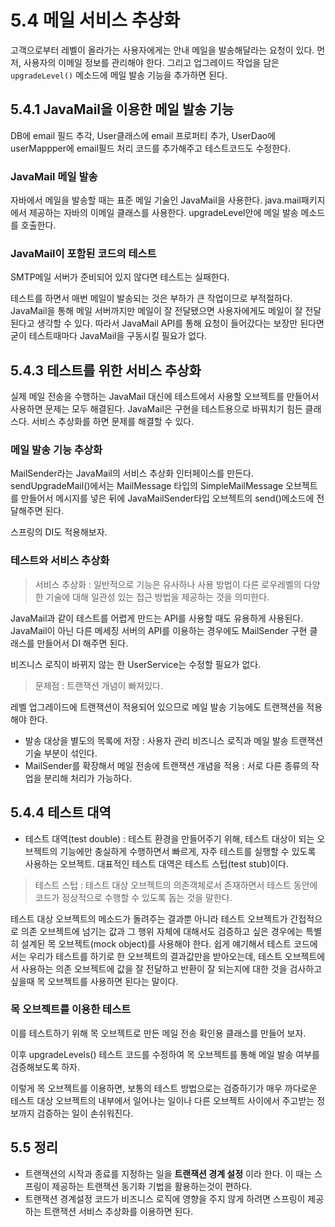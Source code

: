 # 5.4 메일 서비스 추상화

고객으로부터 레벨이 올라가는 사용자에게는 안내 메일을 발송해달라는 요청이 있다. 먼저, 사용자의 이메일 정보를 관리해야 한다. 그리고 업그레이드 작업을 담은 `upgradeLevel()` 메소드에 메일 발송 기능을 추가하면 된다.


## 5.4.1 JavaMail을 이용한 메일 발송 기능
DB에 email 필드 추각, User클래스에 email 프로퍼티 추가, UserDao에 userMappper에 email필드 처리 코드를 추가해주고 테스트코드도 수정한다.

### JavaMail 메일 발송
자바에서 메일을 발송할 때는 표준 메일 기술인 JavaMail을 사용한다. java.mail패키지에서 제공하는 자바의 이메일 클래스를 사용한다. upgradeLevel안에 메일 발송 메소드를 호출한다. 

### JavaMail이 포함된 코드의 테스트
SMTP메일 서버가 준비되어 있지 않다면 테스트는 실패한다.

테스트를 하면서 매번 메일이 발송되는 것은 부하가 큰 작업이므로 부적절하다. JavaMail을 통해 메일 서버까지만 메일이 잘 전달됐으면  사용자에게도 메일이 잘 전달된다고 생각할 수 있다. 따라서 JavaMail API를 통해 요청이 들어갔다는 보장만 된다면 굳이 테스트때마다 JavaMail을 구동시킬 필요가 없다. 

## 5.4.3 테스트를 위한 서비스 추상화

실제 메일 전송을 수행하는 JavaMail 대신에 테스트에서 사용할 오브젝트를 만들어서 사용하면 문제는 모두 해결된다. JavaMail은 구현을 테스트용으로 바꿔치기 힘든 클래스다. 서비스 추상화를 하면 문제를 해결할 수 있다.

### 메일 발송 기능 추상화

MailSender라는 JavaMail의 서비스 추상화 인터페이스를 만든다. sendUpgradeMail()에서는 MailMessage 타입의 SimpleMailMessage 오브젝트를 만들어서 메시지를 넣은 뒤에 JavaMailSender타입 오브젝트의 send()메소드에 전달해주면 된다.

스프링의 DI도 적용해보자.

### 테스트와 서비스 추상화

> 서비스 추상화 : 일반적으로 기능은 유사하나 사용 방법이 다른 로우레벨의 다양한 기술에 대해 일관성 있는 접근 방법을 제공하는 것을 의미한다.

JavaMail과 같이 테스트를 어렵게 만드는 API를 사용할 때도 유용하게 사용된다. JavaMail이 아닌 다른 메세징 서버의 API를 이용하는 경우에도 MailSender 구현 클래스를 만들어서 DI 해주면 된다. 

비즈니스 로직이 바뀌지 않는 한 UserService는 수정할 필요가 없다.

> 문제점 : 트랜잭션 개념이 빠져있다.

레벨 업그레이드에 트랜잭션이 적용되어 있으므로 메일 발송 기능에도 트랜잭션을 적용해야 한다.

- 발송 대상을 별도의 목록에 저장 : 사용자 관리 비즈니스 로직과 메일 발송 트랜잭션 기술 부분이 섞인다.
- MailSender를 확장해서 메일 전송에 트랜잭션 개념을 적용 : 서로 다른 종류의 작업을 분리해 처리가 가능하다.

## 5.4.4 테스트 대역

- 테스트 대역(test double) : 테스트 환경을 만들어주기 위해, 테스트 대상이 되는 오브젝트의 기능에만 충실하게 수행하면서 빠르게, 자주 테스트를 실행할 수 있도록 사용하는 오브젝트. 대표적인 테스트 대역은 테스트 스텁(test stub)이다. 
> 테스트 스텁 : 테스트 대상 오브젝트의 의존객체로서 존재하면서 테스트 동안에 코드가 정상적으로 수행할 수 있도록 돕는 것을 말한다.

테스트 대상 오브젝트의 메소드가 돌려주는 결과뿐 아니라 테스트 오브젝트가 간접적으로 의존 오브젝트에 넘기는 값과 그 행위 자체에 대해서도 검증하고 싶은 경우에는 특별히 설계된 목 오브젝트(mock object)를 사용해야 한다. 쉽게 얘기해서 테스트 코드에서는 우리가 테스트를 하기로 한 오브젝트의 결과값만을 받아오는데, 테스트 오브젝트에서 사용하는 의존 오브젝트에 값을 잘 전달하고 반환이 잘 되는지에 대한 것을 검사하고 싶을때 목 오브젝트를 사용하면 된다는 말이다.

### 목 오브젝트를 이용한 테스트

이를 테스트하기 위해 목 오브젝트로 만든 메일 전송 확인용 클래스를 만들어 보자.

이후 upgradeLevels() 테스트 코드를 수정하여 목 오브젝트를 통해 메일 발송 여부를 검증해보도록 하자.

이렇게 목 오브젝트를 이용하면, 보통의 테스트 방법으로는 검증하기가 매우 까다로운 테스트 대상 오브젝트의 내부에서 일어나는 일이나 다른 오브젝트 사이에서 주고받는 정보까지 검증하는 일이 손쉬워진다.


## 5.5 정리

- 트랜잭션의 시작과 종료를 지정하는 일을 **트랜잭션 경계 설정** 이라 한다. 이 때는 스프링이 제공하는 트랜잭션 동기화 기법을 활용하는것이 편하다.
- 트랜잭션 경계설정 코드가 비즈니스 로직에 영향을 주지 않게 하려면 스프링이 제공하는 트랜잭션 서비스 추상화를 이용하면 된다.
